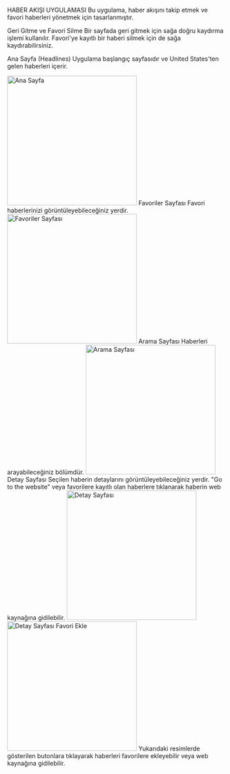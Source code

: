 HABER AKIŞI UYGULAMASI
Bu uygulama, haber akışını takip etmek ve favori haberleri yönetmek için tasarlanmıştır.

Geri Gitme ve Favori Silme
Bir sayfada geri gitmek için sağa doğru kaydırma işlemi kullanılır. Favori'ye kayıtlı bir haberi silmek için de sağa kaydırabilirsiniz.

Ana Sayfa (Headlines)
Uygulama başlangıç sayfasıdır ve United States'ten gelen haberleri içerir.

<img src="assets/138529084/22ad9424-cb27-4818-a087-dc4b604a6565)" alt="Ana Sayfa" width="300">
Favoriler Sayfası
Favori haberlerinizi görüntüleyebileceğiniz yerdir.

<img src="assets/138529084/22ad9424-cb27-4818-a087-dc4b604a6565-small.png" alt="Favoriler Sayfası" width="300">
Arama Sayfası
Haberleri arayabileceğiniz bölümdür.

<img src="assets/138529084/536cae6e-2404-47b3-8a3a-8d68b888a495-small.png" alt="Arama Sayfası" width="300">
Detay Sayfası
Seçilen haberin detaylarını görüntüleyebileceğiniz yerdir. "Go to the website" veya favorilere kayıtlı olan haberlere tıklanarak haberin web kaynağına gidilebilir.

<img src="assets/138529084/a3f220b9-07a6-46b5-8a4c-faab5a62006d-small.png" alt="Detay Sayfası" width="300">
<img src="assets/138529084/b14e521f-f557-40d1-acaa-5b718e171aba-small.png" alt="Detay Sayfası Favori Ekle" width="300">
Yukarıdaki resimlerde gösterilen butonlara tıklayarak haberleri favorilere ekleyebilir veya web kaynağına gidilebilir.
